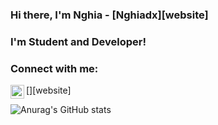 ### Hi there, I'm Nghia - [Nghiadx][website] 

### I'm Student and Developer!

### Connect with me: 
[<img align="left" alt="facebook" width="22px" src="https://cdn.cdnlogo.com/logos/f/84/facebook.svg" />][website]

![Anurag's GitHub stats](https://github-readme-stats.vercel.app/api?username=nguyenhieunghia2001&show_icons=true&theme=radical)

